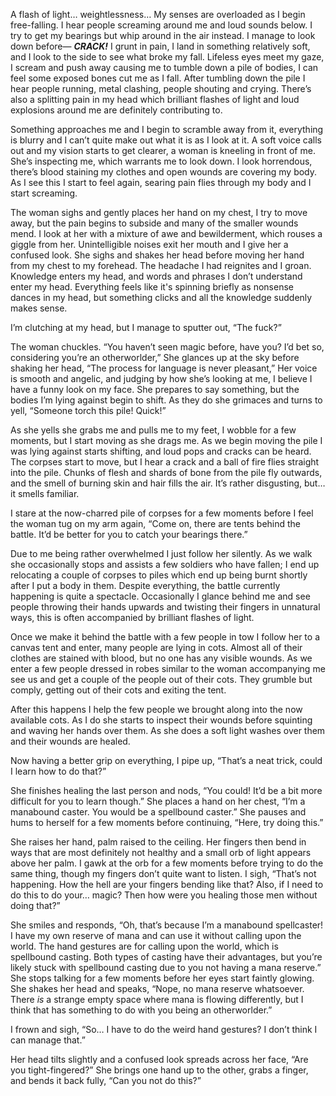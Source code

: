A flash of light… weightlessness…
My senses are overloaded as I begin free-falling. I hear people screaming around me and loud sounds below. I try to get my bearings but whip around in the air instead. I manage to look down before—
***CRACK!***
I grunt in pain, I land in something relatively soft, and I look to the side to see what broke my fall. Lifeless eyes meet my gaze, I scream and push away causing me to tumble down a pile of bodies, I can feel some exposed bones cut me as I fall. After tumbling down the pile I hear people running, metal clashing, people shouting and crying. There’s also a splitting pain in my head which brilliant flashes of light and loud explosions around me are definitely contributing to.

Something approaches me and I begin to scramble away from it, everything is blurry and I can’t quite make out what it is as I look at it. A soft voice calls out and my vision starts to get clearer, a woman is kneeling in front of me. She’s inspecting me, which warrants me to look down. I look horrendous, there’s blood staining my clothes and open wounds are covering my body. As I see this I start to feel again, searing pain flies through my body and I start screaming. 

The woman sighs and gently places her hand on my chest, I try to move away, but the pain begins to subside and many of the smaller wounds mend. I look at her with a mixture of awe and bewilderment, which rouses a giggle from her. Unintelligible noises exit her mouth and I give her a confused look. She sighs and shakes her head before moving her hand from my chest to my forehead. The headache I had reignites and I groan. Knowledge enters my head, and words and phrases I don’t understand enter my head. Everything feels like it's spinning briefly as nonsense dances in my head, but something clicks and all the knowledge suddenly makes sense. 

I’m clutching at my head, but I manage to sputter out, “The fuck?”

The woman chuckles. “You haven’t seen magic before, have you? I’d bet so, considering you’re an otherworlder,” She glances up at the sky before shaking her head, “The process for language is never pleasant,” Her voice is smooth and angelic, and judging by how she’s looking at me, I believe I have a funny look on my face. She prepares to say something, but the bodies I’m lying against begin to shift. As they do she grimaces and turns to yell, “Someone torch this pile! Quick!”

As she yells she grabs me and pulls me to my feet, I wobble for a few moments, but I start moving as she drags me. As we begin moving the pile I was lying against starts shifting, and loud pops and cracks can be heard. The corpses start to move, but I hear a crack and a ball of fire flies straight into the pile. Chunks of flesh and shards of bone from the pile fly outwards, and the smell of burning skin and hair fills the air. It’s rather disgusting, but… it smells familiar. 

I stare at the now-charred pile of corpses for a few moments before I feel the woman tug on my arm again, “Come on, there are tents behind the battle. It’d be better for you to catch your bearings there.”

Due to me being rather overwhelmed I just follow her silently. As we walk she occasionally stops and assists a few soldiers who have fallen; I end up relocating a couple of corpses to piles which end up being burnt shortly after I put a body in them. Despite everything, the battle currently happening is quite a spectacle. Occasionally I glance behind me and see people throwing their hands upwards and twisting their fingers in unnatural ways, this is often accompanied by brilliant flashes of light.

Once we make it behind the battle with a few people in tow I follow her to a canvas tent and enter, many people are lying in cots. Almost all of their clothes are stained with blood, but no one has any visible wounds. As we enter a few people dressed in robes similar to the woman accompanying me see us and get a couple of the people out of their cots. They grumble but comply, getting out of their cots and exiting the tent. 

After this happens I help the few people we brought along into the now available cots. As I do she starts to inspect their wounds before squinting and waving her hands over them. As she does a soft light washes over them and their wounds are healed.

Now having a better grip on everything, I pipe up, “That’s a neat trick, could I learn how to do that?”

She finishes healing the last person and nods, “You could! It’d be a bit more difficult for you to learn though.” She places a hand on her chest, “I’m a manabound caster. You would be a spellbound caster.” She pauses and hums to herself for a few moments before continuing, “Here, try doing this.”

She raises her hand, palm raised to the ceiling. Her fingers then bend in ways that are most definitely not healthy and a small orb of light appears above her palm. I gawk at the orb for a few moments before trying to do the same thing, though my fingers don’t quite want to listen. I sigh, “That’s not happening. How the hell are your fingers bending like that? Also, if I need to do this to do your… magic? Then how were you healing those men without doing that?”

She smiles and responds, “Oh, that’s because I’m a manabound spellcaster! I have my own reserve of mana and can use it without calling upon the world. The hand gestures are for calling upon the world, which is spellbound casting. Both types of casting have their advantages, but you’re likely stuck with spellbound casting due to you not having a mana reserve.” She stops talking for a few moments before her eyes start faintly glowing. She shakes her head and speaks, “Nope, no mana reserve whatsoever. There *is* a strange empty space where mana is flowing differently, but I think that has something to do with you being an otherworlder.”

I frown and sigh, “So… I have to do the weird hand gestures? I don’t think I can manage that.”

Her head tilts slightly and a confused look spreads across her face, “Are you tight-fingered?” She brings one hand up to the other, grabs a finger, and bends it back fully, “Can you not do this?”
